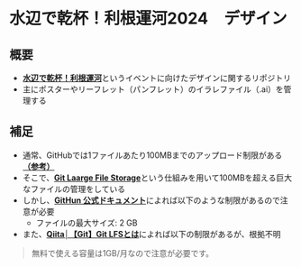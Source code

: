 # 水辺で乾杯！利根運河2024　デザイン
## 概要
- <a href="https://lp.224.works/mizbering/" target="_blank">**水辺で乾杯！利根運河**</a>というイベントに向けたデザインに関するリポジトリ
- 主にポスターやリーフレット（パンフレット）のイラレファイル（.ai）を管理する
## 補足
- 通常、GitHubでは1ファイルあたり100MBまでのアップロード制限がある[**（参考）**](<https://docs.github.com/ja/repositories/working-with-files/managing-large-files/about-large-files-on-github>)
- そこで、[**Git Laarge File Storage**](<https://git-lfs.com/>)という仕組みを用いて100MBを超える巨大なファイルの管理をしている
- しかし、[**GitHun 公式ドキュメント**](<https://docs.github.com/ja/repositories/working-with-files/managing-large-files/about-git-large-file-storage>)によれば以下のような制限があるので注意が必要
  - ファイルの最大サイズ: 	2 GB
- また、[**Qiita│【Git】Git LFSとは**](<https://qiita.com/dk-math/items/0828de3f3b214229baf7>)によれば以下の制限があるが、根拠不明
> 無料で使える容量は1GB/月なので注意が必要です。
